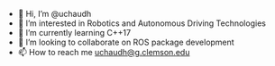 - 👋 Hi, I’m @uchaudh
- 👀 I’m interested in Robotics and Autonomous Driving Technologies
- 🌱 I’m currently learning C++17
- 💞️ I’m looking to collaborate on ROS package development
- 📫 How to reach me uchaudh@g.clemson.edu

<!---
uchaudh/uchaudh is a ✨ special ✨ repository because its `README.md` (this file) appears on your GitHub profile.
You can click the Preview link to take a look at your changes.
--->
